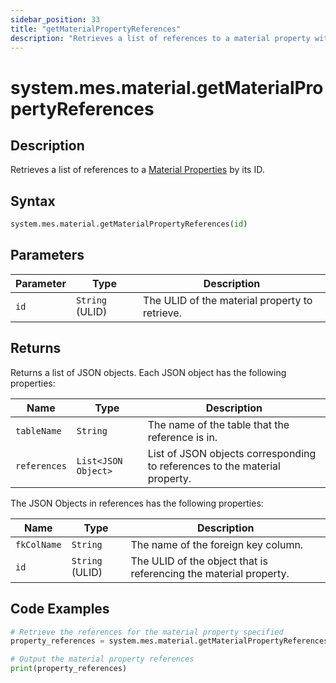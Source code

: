 ```yaml
---
sidebar_position: 33
title: "getMaterialPropertyReferences"
description: "Retrieves a list of references to a material property with the given ID."
---
```


# system.mes.material.getMaterialPropertyReferences

## Description

Retrieves a list of references to a [Material Properties](../../data-model/material-model/material-property) by its ID.

## Syntax

```python
system.mes.material.getMaterialPropertyReferences(id)
```

## Parameters

| Parameter | Type            | Description                                    |
| --------- | --------------- | ---------------------------------------------- |
| `id`      | `String` (ULID) | The ULID of the material property to retrieve. |

## Returns

Returns a list of JSON objects. Each JSON object has the following properties:

| Name         | Type                | Description                                                                |
| ------------ | ------------------- | -------------------------------------------------------------------------- |
| `tableName`  | `String`            | The name of the table that the reference is in.                            |
| `references` | `List<JSON Object>` | List of JSON objects corresponding to references to the material property. |

The JSON Objects in references has the following properties:

| Name        | Type            | Description                                                       |
| ----------- | --------------- | ----------------------------------------------------------------- |
| `fkColName` | `String`        | The name of the foreign key column.                               |
| `id`        | `String` (ULID) | The ULID of the object that is referencing the material property. |

## Code Examples

```python
# Retrieve the references for the material property specified
property_references = system.mes.material.getMaterialPropertyReferences('01JQY39KNJ-E6AH9CCK-WM2XMMRW')

# Output the material property references
print(property_references)
```
